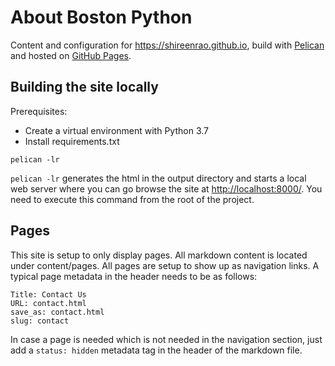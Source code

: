 # About Boston Python

Content and configuration for <https://shireenrao.github.io>, build with [Pelican](https://blog.getpelican.com/) and hosted on [GitHub Pages](https://pages.github.com/).

## Building the site locally

Prerequisites:
- Create a virtual environment with Python 3.7
- Install requirements.txt

```
pelican -lr
```

`pelican -lr` generates the html in the output directory and starts a local web server where you can go browse the site at <http://localhost:8000/>. You need to execute this command from the root of the project.


## Pages 
This site is setup to only display pages. All markdown content is located under content/pages. All pages are setup to show up as navigation links. A typical page metadata in the header needs to be as follows:

```
Title: Contact Us
URL: contact.html
save_as: contact.html
slug: contact
```

In case a page is needed which is not needed in the navigation section, just add a `status: hidden` metadata tag in the header of the markdown file.



